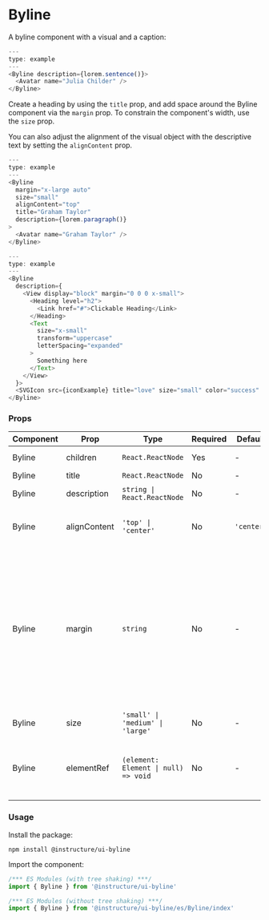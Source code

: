 # Byline


A byline component with a visual and a caption:

```js
---
type: example
---
<Byline description={lorem.sentence()}>
  <Avatar name="Julia Childer" />
</Byline>
```

Create a heading by using the `title` prop, and add space around the Byline
component via the `margin` prop. To constrain the component's width, use
the `size` prop.

You can also adjust the alignment of the visual object with the descriptive text by
setting the `alignContent` prop.

```js
---
type: example
---
<Byline
  margin="x-large auto"
  size="small"
  alignContent="top"
  title="Graham Taylor"
  description={lorem.paragraph()}
>
  <Avatar name="Graham Taylor" />
</Byline>
```

```js
---
type: example
---
<Byline
  description={
    <View display="block" margin="0 0 0 x-small">
      <Heading level="h2">
        <Link href="#">Clickable Heading</Link>
      </Heading>
      <Text
        size="x-small"
        transform="uppercase"
        letterSpacing="expanded"
      >
        Something here
      </Text>
    </View>
  }>
  <SVGIcon src={iconExample} title="love" size="small" color="success" />
</Byline>
```


### Props

| Component | Prop | Type | Required | Default | Description |
|-----------|------|------|----------|---------|-------------|
| Byline | children | `React.ReactNode` | Yes | - | the Byline visual/object |
| Byline | title | `React.ReactNode` | No | - | the Byline title |
| Byline | description | `string \| React.ReactNode` | No | - | the Byline description |
| Byline | alignContent | `'top' \| 'center'` | No | `'center'` | how should the title and description align |
| Byline | margin | `string` | No | - | Valid values are `0`, `none`, `auto`, `xxx-small`, `xx-small`, `x-small`, `small`, `medium`, `large`, `x-large`, `xx-large`. Apply these values via familiar CSS-like shorthand. For example: `margin="small auto large"`. |
| Byline | size | `'small' \| 'medium' \| 'large'` | No | - |  |
| Byline | elementRef | `(element: Element \| null) => void` | No | - | Provides a reference to the underlying html root element |

### Usage

Install the package:

```shell
npm install @instructure/ui-byline
```

Import the component:

```javascript
/*** ES Modules (with tree shaking) ***/
import { Byline } from '@instructure/ui-byline'

/*** ES Modules (without tree shaking) ***/
import { Byline } from '@instructure/ui-byline/es/Byline/index'
```

